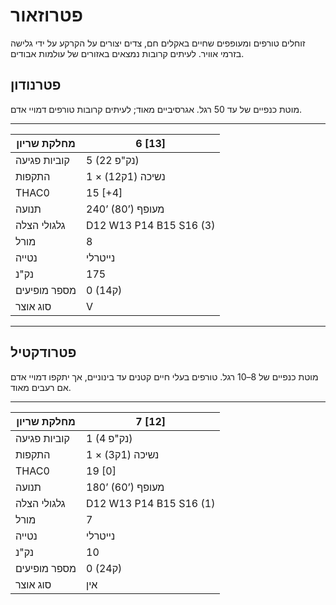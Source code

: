 # פטרוזאור

זוחלים טורפים ומעופפים שחיים באקלים חם, צדים יצורים על הקרקע על ידי גלישה בזרמי אוויר. לעיתים קרובות נמצאים באזורים של עולמות אבודים.

## פטרנודון

מוטת כנפיים של עד 50 רגל. אגרסיביים מאוד; לעיתים קרובות טורפים דמויי אדם.

------

| מחלקת שריון     | 6 [13]                  |
| ---------------- | ----------------------- |
| קוביות פגיעה    | 5 (22 נק"פ)             |
| התקפות          | 1 × נשיכה (1ק12)        |
| THAC0            | 15 [+4]                 |
| תנועה           | 240’ (80’) מעופף        |
| גלגולי הצלה     | D12 W13 P14 B15 S16 (3) |
| מורל            | 8                       |
| נטייה           | נייטרלי                |
| נק"נ            | 175                     |
| מספר מופיעים    | 0 (1ק4)                 |
| סוג אוצר        | V                       |

------

## פטרודקטיל

מוטת כנפיים של 8–10 רגל. טורפים בעלי חיים קטנים עד בינוניים, אך יתקפו דמויי אדם אם רעבים מאוד.

------

| מחלקת שריון     | 7 [12]                  |
| ---------------- | ----------------------- |
| קוביות פגיעה    | 1 (4 נק"פ)              |
| התקפות          | 1 × נשיכה (1ק3)         |
| THAC0            | 19 [0]                  |
| תנועה           | 180’ (60’) מעופף        |
| גלגולי הצלה     | D12 W13 P14 B15 S16 (1) |
| מורל            | 7                       |
| נטייה           | נייטרלי                |
| נק"נ            | 10                      |
| מספר מופיעים    | 0 (2ק4)                 |
| סוג אוצר        | אין                     |